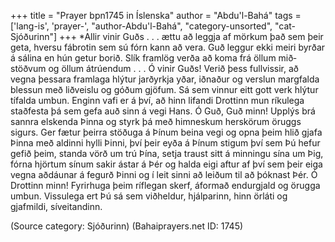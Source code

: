 +++
title = "Prayer bpn1745 in Íslenska"
author = "Abdu'l-Bahá"
tags = ['lang-is', 'prayer-', "author-Abdu'l-Bahá", "category-unsorted", "cat-Sjóðurinn"]
+++
*Allir vinir Guðs . . . ættu að leggja af mörkum það sem þeir geta, hversu fábrotin sem sú fórn kann að vera. Guð leggur ekki meiri byrðar á sálina en hún getur borið. Slík framlög verða að koma frá öllum mið­stöðvum og öllum átrúendum . . . Ó vinir Guðs! Verið þess fullvissir, að vegna þessara framlaga hlýtur jarðyrkja yðar, iðnaður og verslun margfalda blessun með liðveislu og góðum gjöfum. Sá sem vinnur eitt gott verk hlýtur tífalda umbun. Enginn vafi er á því, að hinn lifandi Drottinn mun ríkulega staðfesta þá sem gefa auð sinn á vegi Hans.
Ó Guð, Guð minn! Upplýs brá sannra elskenda Þinna og styrk þá með himneskum her­skör­um öruggs sigurs. Ger fætur þeirra stöðuga á Þínum beina vegi og opna þeim hlið gjafa Þinna með aldinni hylli Þinni, því þeir eyða á Þínum stigum því sem Þú hefur gefið þeim, standa vörð um trú Þína, setja traust sitt á minningu sína um Þig, fórna hjörtum sínum sakir ástar á Þér og halda eigi aftur af því sem þeir eiga vegna aðdáunar á fegurð Þinni og í leit sinni að leiðum til að þóknast Þér.
Ó Drottinn minn! Fyrirhuga þeim ríflegan skerf, áformað endurgjald og örugga umbun.
Vissulega ert Þú sá sem viðheldur, hjálparinn, hinn örláti og gjafmildi, síveitandinn.

(Source category: Sjóðurinn)
(Bahaiprayers.net ID: 1745)
